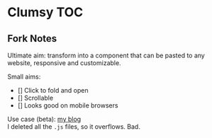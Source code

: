 # Clumsy TOC

## Fork Notes

Ultimate aim: transform into a component that can be pasted to any website, responsive and customizable. 

Small aims: 
- [] Click to fold and open 
- [] Scrollable 
- [] Looks good on mobile browsers 

Use case (beta): [my blog](https://loikein.github.io/2018/05/24/notes-intro-c-rmd/)  
I deleted all the `.js` files, so it overflows. Bad.
